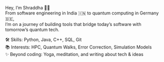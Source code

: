 Hey, I’m Shraddha 👩‍💻  
From software engineering in India 🇮🇳 to quantum computing in Germany 🇩🇪,  
I’m on a journey of building tools that bridge today’s software with tomorrow’s quantum tech.  

🛠 Skills: Python, Java, C++, SQL, Git  
📚 Interests: HPC, Quantum Walks, Error Correction, Simulation Models  
✨ Beyond coding: Yoga, meditation, and writing about tech & ideas  

<!---
coolways77/coolways77 is a ✨ special ✨ repository because its `README.md` (this file) appears on your GitHub profile.
You can click the Preview link to take a look at your changes.
--->
